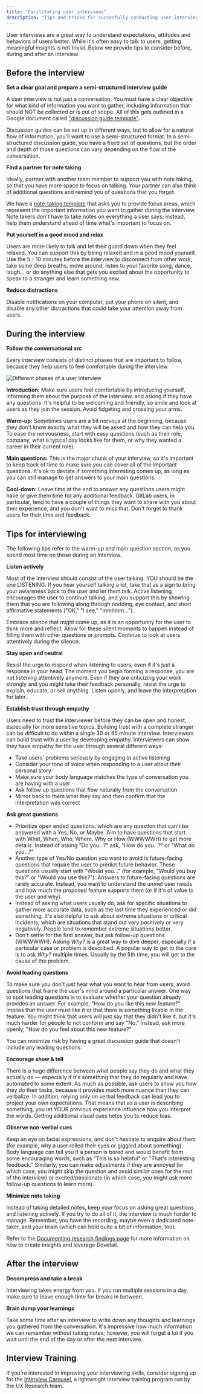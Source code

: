 ```yaml
---
title: "Facilitating user interviews"
description: "Tips and tricks for succesfully conducting user interviews."
---
```


User interviews are a great way to understand expectations, attitudes and behaviors of users better. While it's often easy to talk to users, getting meaningful insights is not trivial. Below we provide tips to consider before, during and after an interview.

## Before the interview

**Set a clear goal and prepare a semi-structured interview guide**

A user interview is not just a conversation. You must have a clear objective for what kind of information you want to gather, including information that should NOT be collected or is out of scope. All of this gets outlined in a Google document called ["discussion guide template"](https://docs.google.com/document/d/1ERpTsQs7vcKKHLFZ5qoTukUFFA1sdazaFzknsX0Ju5Q/copy).

Discussion guides can be set up in different ways, but to allow for a natural flow of information, you'll want to use a semi-structured format. In a semi-structured discussion guide, you have a fixed set of questions, but the order and depth of those questions can vary depending on the flow of the conversation.

**Find a partner for note taking**

Ideally, partner with another team member to support you with note taking, so that you have more space to focus on talking. Your partner can also think of additional questions and remind you of questions that you forgot.

We have a [note-taking template](https://docs.google.com/spreadsheets/d/1hnIqg-fnCYW2XKHR8RBsO3cYLSMEZy2xUKmbiUluAY0/copy) that asks you to provide focus areas, which represent the important information you want to gather during the interview. Note takers don't have to take notes on everything a user says; instead, help them understand ahead of time what's important to focus on.

**Put yourself in a good mood and relax**

Users are more likely to talk and let their guard down when they feel relaxed. You can support this by being relaxed and in a good mood yourself. Use the 5 - 10 minutes before the interview to disconnect from other work, take some deep breaths, move around, listen to your favorite song, dance, laugh… or do anything else that gets you excited about the opportunity to speak to a stranger and learn something new.

**Reduce distractions**

Disable notifications on your computer, put your phone on silent, and disable any other distractions that could take your attention away from users.

## During the interview

**Follow the conversational arc**

Every interview consists of distinct phases that are important to follow, because they help users to feel comfortable during the interview.

![Different phases of a user interview](/images/product/ux/ux-research/facilitating-user-interviews/interview_arch.png)

**Introduction:** Make sure users feel comfortable by introducing yourself, informing them about the purpose of the interview, and asking if they have any questions. It's helpful to be welcoming and friendly, so smile and look at users as they join the session. Avoid fidgeting and crossing your arms.

**Warm-up:** Sometimes users are a bit nervous at the beginning, because they don't know exactly what they will be asked and how they can help you. To ease the nervousness, start with easy questions (such as their role, company, what a typical day looks like for them, or why they wanted a career in their current role).

**Main questions:** This is the major chunk of your interview, so it's important to keep track of time to make sure you can cover all of the important questions. It's ok to deviate if something interesting comes up, as long as you can still manage to get answers to your main questions.

**Cool-down:** Leave time at the end to answer any questions users might have or give them time for any additional feedback. GitLab users, in particular, tend to have a couple of things they want to share with you about their experience, and you don't want to miss that. Don't forget to thank users for their time and feedback.

## Tips for interviewing

The following tips refer to the warm-up and main question section, as you spend most time on those during an interview.

**Listen actively**

Most of the interview should consist of the user talking. YOU should be the one LISTENING. If you hear yourself talking a lot, take that as a sign to bring your awareness back to the user and let them talk. Active listening encourages the user to continue talking, and you support this by showing them that you are following along through nodding, eye contact, and short affirmative statements ("OK," "I see," "mmhmm…").

Embrace silence that might come up, as it is an opportunity for the user to think more and reflect. Allow for these silent moments to happen instead of filling them with other questions or prompts. Continue to look at users attentively during the silence.

**Stay open and neutral**

Resist the urge to respond when listening to users, even if it's just a response in your head. The moment you begin forming a response, you are not listening attentively anymore. Even if they are criticizing your work strongly and you might take their feedback personally, resist the urge to explain, educate, or sell anything. Listen openly, and leave the interpretation for later.

**Establish trust through empathy**

Users need to trust the interviewer before they can be open and honest, especially for more sensitive topics. Building trust with a complete stranger can be difficult to do within a single 30 or 45 minute interview. Interviewers can build trust with a user by developing empathy. Interviewers can show they have empathy for the user through several different ways:

- Take users' problems seriously by engaging in active listening
- Consider your tone of voice when responding to a user about their personal story
- Make sure your body language matches the type of conversation you are having with a user
- Ask follow up questions that flow naturally from the conversation
- Mirror back to them what they say and then confirm that the interpretation was correct

**Ask great questions**

- Prioritize open ended questions, which are any question that can't be answered with a Yes, No, or Maybe. Aim to have questions that start with What, When, Who, Where, Why or How (WWWWWH) to get more details. Instead of asking "Do you…?"  ask, "How do you…?" or "What do you…?"
- Another type of Yes/No question you want to avoid is future-facing questions that require the user to predict future behavior. These questions usually start with "Would you..." (for example, "Would you buy this?" or "Would you use this?"). Answers to future-facing questions are rarely accurate. Instead, you want to understand the unmet user needs and how much the proposed feature supports them (or if it's of value to the user and why).
- Instead of asking what users usually do, ask for specific situations to gather more accurate data, such as the last time they experienced or did something. It's also helpful to ask about extreme situations or critical incidents, which are situations that stand out very positively or very negatively. People tend to remember extreme situations better.
- Don't settle for the first answer, but ask follow-up questions (WWWWWH). Asking *Why?* is a great way to dive deeper, especially if a particular case or problem is described. A popular way to get to the core is to ask *Why?* multiple times. Usually by the 5th time, you will get to the cause of the problem.

**Avoid leading questions**

To make sure you don't just hear what you want to hear from users, avoid questions that frame the user's mind around a particular answer. One way to spot leading questions is to evaluate whether your question already provides an answer. For example, "How do you like this new feature?" implies that the user must like it or that there is something likable in the feature. You might think that users will just say that they didn't like it, but it's much harder for people to not conform and say "No." Instead, ask more openly, "How do you feel about this new feature?"

You can minimize risk by having a great discussion guide that doesn't include any leading questions.

**Encourage show & tell**

There is a huge difference between what people say they do and what they actually do &mdash; especially if it's something that they do regularly and have automated to some extent. As much as possible, ask users to show you how they do their tasks, because it provides much more nuance than they can verbalize.
In addition, relying only on verbal feedback can lead you to project your own expectations. That means that as a user is describing something, you let YOUR previous experience influence how you interpret the words. Getting additional visual cues helps you to reduce bias.

**Observe non-verbal cues**

Keep an eye on facial expressions, and don't hesitate to enquire about them (for example, why a user rolled their eyes or giggled about something). Body language can tell you if a person is bored and would benefit from some encouraging words, such as "This is so helpful" or "That's interesting feedback." Similarly, you can make adjustments if they are annoyed (in which case, you might skip the question and avoid similar ones for the rest of the interview) or excited/passionate (in which case, you might ask more follow-up questions to learn more).

**Minimize note taking**

Instead of taking detailed notes, keep your focus on asking great questions and listening actively. If you try to do all of it, the interview is much harder to manage. Remember, you have the recording, maybe even a dedicated note-taker, and your brain (which can hold quite a bit of information, too).

Refer to the [Documenting research findings page](/handbook/product/ux/dovetail/) for more information on how to create insights and leverage Dovetail.

## After the interview

**Decompress and take a break**

Interviewing takes energy from you. If you run multiple sessions in a day, make sure to leave enough time for breaks in between.

**Brain dump your learnings**

Take some time after an interview to write down any thoughts and learnings you gathered from the conversation. It's impressive how much information we can remember without taking notes; however, you will forget a lot if you wait until the end of the day or after the next interview.

## Interview Training

If you're interested in improving your interviewing skills, consider signing up for the [Interview Carousel](/handbook/product/ux/ux-research/interview-carousel/), a lightweight interview training program run by the UX Research team.
